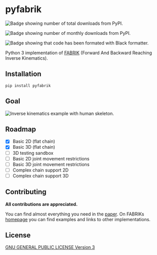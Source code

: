 # pyfabrik

![Badge showing number of total downloads from PyPI.](https://pepy.tech/badge/pyfabrik)

![Badge showing number of monthly downloads from PyPI.](https://pepy.tech/badge/pyfabrik/month)

![Badge showing that code has been formated with Black formatter.](https://img.shields.io/badge/code%20style-black-000000.svg)

Python 3 implementation of
[FABRIK](http://www.andreasaristidou.com/FABRIK.html) (Forward And
Backward Reaching Inverse Kinematics).
## Installation

    pip install pyfabrik

## Goal
![Inverse kinematics example with human skeleton.](http://www.andreasaristidou.com/publications/images/FABRIC_gif_1.gif)

## Roadmap

- [x] Basic 2D (flat chain)
- [x] Basic 3D (flat chain)
- [ ] 3D testing sandbox
- [ ] Basic 2D joint movement restrictions
- [ ] Basic 3D joint movement restrictions
- [ ] Complex chain support 2D
- [ ] Complex chain support 3D

## Contributing

__All contributions are appreciated.__

You can find almost everything you need in the [paper](http://www.andreasaristidou.com/publications/papers/FABRIK.pdf).
On FABRIKs [homepage](http://www.andreasaristidou.com/FABRIK.html) you can find examples and links to other implementations.

## License
[GNU GENERAL PUBLIC LICENSE Version 3](./LICENSE)
